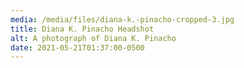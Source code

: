 ```yaml
---
media: /media/files/diana-k.-pinacho-cropped-3.jpg
title: Diana K. Pinacho Headshot
alt: A photograph of Diana K. Pinacho
date: 2021-05-21T01:37:00-0500
---
```

